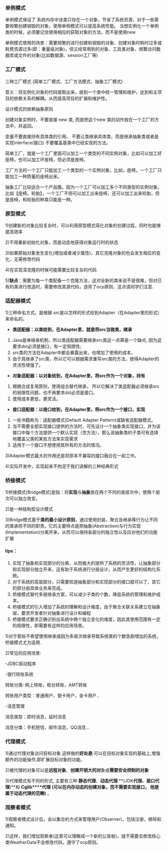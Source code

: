 ### 单例模式

单例模式保证了 系统内存中该类只存在一个对象，节省了系统资源，对于一些需要频繁创建销毁的对象，使用单例模式可以提高系统性能。
当想实例化一个单例类的时候，必须要记住使用相应的获取对象的方法，而不是使用new

单例模式使用的场景：需要频繁的进行创建和销毁的对象、创建对象时耗时过多或耗费资源过多(即：重量级对象)，但又经常用到的对象、工具类对象、频繁访问数据库或文件的对象(比如数据源、session工厂等)

### 工厂模式

三种工厂模式 (简单工厂模式、工厂方法模式、抽象工厂模式)

意义：将实例化对象的代码提取出来，放到一个类中统一管理和维护，达到和主项目的依赖关系的解耦。从而提高项目的扩展和维护性。

设计模式的依赖抽象原则

创建对象实例时，不要直接 new 类, 而是把这个new 类的动作放在一个工厂的方法中，并返回。

变量不要直接持有具体类的引用。
不要让类继承具体类，而是继承抽象类或者是实现interface(接口)
不要覆盖基类中已经实现的方法。

简单工厂，就是一个工厂里面可以加工一个类型的不同实例对象，比如可以加工好座椅，也可以加工坏座椅，但必须是座椅。

工厂方法的一个工厂只能加工一个类型的一个实例对象。比如，座椅，一个工厂只能加工一种质量的座椅出来。

抽象工厂比较适合一个产品簇。因为一个工厂可以加工多个不同类型的实例对象。比如【座椅，轮胎】，一个工厂不但可以加工出来座椅，还可以加工出来轮胎，但是座椅，和轮胎的种类只能是一种。

### 原型模式

1)创建新的对象比较复杂时，可以利用原型模式简化对象的创建过程，同时也能够提高效率

2)不用重新初始化对象，而是动态地获得对象运行时的状态

3)如果原始对象发生变化(增加或者减少属性)，其它克隆对象的也会发生相应的变化，无需修改代码

4)在实现深克隆的时候可能需要比较复杂的代码

5)**缺点**：需要为每一个类配备一个克隆方法，这对全新的类来说不是很难，但对已有的类进行改造时，需要修改其源代码，违背了ocp原则，这点请同学们注意.

### 适配器模式

1)三种命名方式，是根据 src是以怎样的形式给到Adapter（在Adapter里的形式）来命名的。 

- **类适配器：以类给到，在Adapter里，就是将src当做类，继承** 

1. Java是单继承机制，所以类适配器需要继承src类这一点算是一个缺点, 因为这要求dst必须是接口，有一定局限性;
2. src类的方法在Adapter中都会暴露出来，也增加了使用的成本。
3. 由于其继承了src类，所以它可以根据需求重写src类的方法，使得Adapter的灵活性增强了。

-  **对象适配器：以对象给到，在Adapter里，将src作为一个对象，持有**

1. 根据合成复用原则，使用组合替代继承， 所以它解决了类适配器必须继承src的局限性问题，也不再要求dst必须是接口。
2. 使用成本更低，更灵活。

-  **接口适配器：以接口给到，在Adapter里，将src作为一个接口，实现**

1. 一些书籍称为：适配器模式(Default Adapter Pattern)或缺省适配器模式。 
2. 当不需要全部实现接口提供的方法时，可先设计一个抽象类实现接口，并为该接口中每个方法提供一个默认实现（空方法），那么该抽象类的子类可有选择地覆盖父类的某些方法来实现需求
3. 适用于一个接口不想使用其所有的方法的情况。

3)Adapter模式最大的作用还是将原本不兼容的接口融合在一起工作。 

4)实际开发中，实现起来不拘泥于我们讲解的三种经典形式 

### 桥接模式

1)桥接模式(Bridge模式)是指：将**实现**与**抽象**放在两个不同的类层次中，使两个层次可以独立改变。

2)是一种结构型设计模式

3)Bridge模式基于**类的最小设计原则**，通过使用封装、聚合及继承等行为让不同的类承担不同的职责。它的主要特点是把抽象(Abstraction)与行为实现(Implementation)分离开来，从而可以保持各部分的独立性以及应对他们的功能扩展

#### tips：

1. 实现了抽象和实现部分的分离，从而极大的提供了系统的灵活性，让抽象部分和实现部分独立开来，这有助于系统进行分层设计，从而产生更好的结构化系统。
2. 对于系统的高层部分，只需要知道抽象部分和实现部分的接口就可以了，其它的部分由具体业务来完成。
3. 桥接模式替代多层继承方案，可以减少子类的个数，降低系统的管理和维护成本。
4. 桥接模式的引入增加了系统的理解和设计难度，由于聚合关联关系建立在抽象层，要求开发者针对抽象进行设计和编程
5. 桥接模式要求正确识别出系统中两个独立变化的维度，因此其使用范围有一定的局限性，即需要有这样的应用场景。

1)对于那些不希望使用继承或因为多层次继承导致系统类的个数急剧增加的系统，桥接模式尤为适用.

2)常见的应用场景:

-JDBC驱动程序

-银行转账系统

转账分类: 网上转账，柜台转账，AMT转账

转账用户类型：普通用户，银卡用户，金卡用户..

-消息管理

消息类型：即时消息，延时消息

消息分类：手机短信，邮件消息，QQ消息...

### 代理模式

1)通过代理对象访问目标对象.这样做的**好处是**:可以在目标对象实现的基础上,增强额外的功能操作,即扩展目标对象的功能。

2)被代理的对象可以是**远程对象**、**创建开销大的对**象或**需要安全控制的对象**

3)代理模式有不同的形式, 主要有三种 **静态代理**、**动态代理** **(JDK****代理、接口代理****)**和 **Cglib****代理** **(****可以在内存动态的创建对象，而不需要实现接口， 他是属于动态代理的范畴****)** 。

### 观察者模式

1)观察者模式设计后，会以集合的方式来管理用户(Observer)，包括注册，移除和通知。

2)这样，我们增加观察者(这里可以理解成一个新的公告板)，就不需要去修改核心类WeatherData不会修改代码，遵守了ocp原则。

